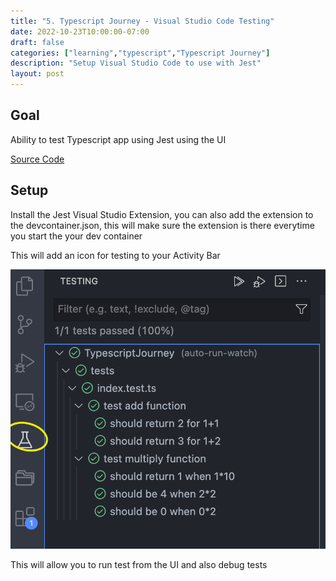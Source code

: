 ```yaml
---
title: "5. Typescript Journey - Visual Studio Code Testing"
date: 2022-10-23T10:00:00-07:00
draft: false
categories: ["learning","typescript","Typescript Journey"]
description: "Setup Visual Studio Code to use with Jest"
layout: post
---
```

## Goal

Ability to test Typescript app using Jest using the UI

[Source Code](https://github.com/two4suited/TypescriptJourney/tree/vscode)

## Setup

Install the Jest Visual Studio Extension, you can also add the extension to the devcontainer.json, this will make sure the extension is there everytime you start the your dev container

This will add an icon for testing to your Activity Bar

![](/static/images/posts/vscodetest.png)

This will allow you to run test from the UI and also debug tests


